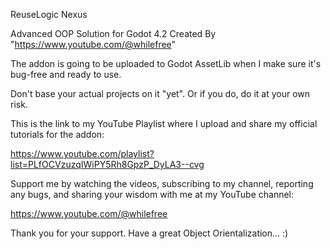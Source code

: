 ReuseLogic Nexus

Advanced OOP Solution for Godot 4.2 Created By "https://www.youtube.com/@whilefree"

The addon is going to be uploaded to Godot AssetLib when I make sure it's bug-free and ready to use.

Don't base your actual projects on it "yet". Or if you do, do it at your own risk.

This is the link to my YouTube Playlist where I upload and share my official tutorials for the addon:

https://www.youtube.com/playlist?list=PLfOCVzuzqIWiPY5Rh8GpzP_DyLA3--cvg

Support me by watching the videos, subscribing to my channel, reporting any bugs, and sharing your wisdom with me at my YouTube channel:

https://www.youtube.com/@whilefree

Thank you for your support. Have a great Object Orientalization... :)
